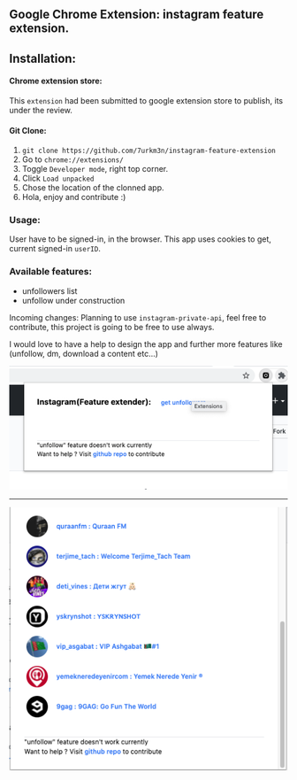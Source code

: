## Google Chrome Extension: instagram feature extension.


## Installation:

#### Chrome extension store:

This `extension` had been submitted to google extension store to publish, its under the review.


#### Git Clone:
1) `git clone https://github.com/7urkm3n/instagram-feature-extension`
2) Go to `chrome://extensions/`
3) Toggle `Developer mode`, right top corner.
4) Click `Load unpacked`
5) Chose the location of the clonned app. 
6) Hola, enjoy and contribute :) 





### Usage:

User have to be signed-in, in the browser. This app uses cookies to get, current signed-in `userID`.

### Available features:
* unfollowers list
* unfollow under construction

Incoming changes: Planning to use `instagram-private-api`, feel free to contribute, this project is going to be free to use always. 

I would love to have a help to design the app and further more features like (unfollow, dm, download a content etc...)

![image_one](./github.com/img/image_one.png)
___
![image_two](./github.com/img/image_two.png)
